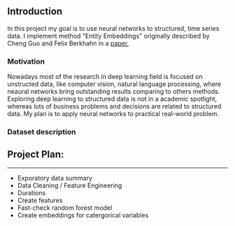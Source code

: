 ## Introduction

In this project my goal is to use neural networks to structured, time series data. I implement method "Entity Embeddings" originally described by Cheng Guo and Felix Berkhahn in a [paper.](https://arxiv.org/abs/1604.06737)

### Motivation

Nowadays most of the research in deep learning field is focused on unstructed data, like computer vision, natural language processing, where neaural networks bring outstanding results comparing to others methods. Exploring deep learning to structured data is not in a academic spotlight, whereas lots of business problems and decisions are related to structured data. My plan is to apply neural networks to practical real-world problem.



### Dataset description



## Project Plan:
---
- Exporatory data summary
- Data Cleaning / Feature Engineering
- Durations
- Create features
- Fast-check random forest model
- Create embeddings for catergorical variables
